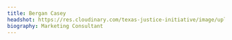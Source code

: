 ```yaml
---
title: Bergan Casey
headshot: https://res.cloudinary.com/texas-justice-initiative/image/upload/c_scale,w_auto/bergan-casey_gzudmf.jpg
biography: Marketing Consultant
---
```

